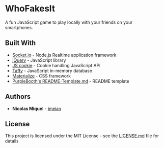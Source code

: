 # WhoFakesIt

A fun JavaScript game to play locally with your friends on your smartphones.

<!-- ## Getting Started

These instructions will get you a copy of the project up and running on your local machine for development and testing purposes. See deployment for notes on how to deploy the project on a live system.

### Prerequisites

What things you need to install the software and how to install them

```
Give examples
```

### Installing

A step by step series of examples that tell you how to get a development env running

Say what the step will be

```
Give the example
```

And repeat

```
until finished
```

End with an example of getting some data out of the system or using it for a little demo

## Running the tests

Explain how to run the automated tests for this system

### Break down into end to end tests

Explain what these tests test and why

```
Give an example
```

### And coding style tests

Explain what these tests test and why

```
Give an example
```

## Deployment

Add additional notes about how to deploy this on a live system -->

## Built With

* [Socket.io](https://socket.io/) - Node.js Realtime application framework
* [jQuery](https://jquery.com/) - JavaScript library
* [JS cookie](https://github.com/js-cookie/js-cookie) - Cookie handling JavaScript API
* [Taffy](http://taffydb.com/) - JavaScript in-memory database
* [Materialize](https://materializecss.com/) - CSS framework
* [PurpleBooth's README-Template.md](https://gist.github.com/PurpleBooth/109311bb0361f32d87a2) - README template


<!-- ## Contributing

Please read [CONTRIBUTING.md](https://gist.github.com/PurpleBooth/b24679402957c63ec426) for details on our code of conduct, and the process for submitting pull requests to us.

## Versioning

We use [SemVer](http://semver.org/) for versioning. For the versions available, see the [tags on this repository](https://github.com/your/project/tags)  -->

## Authors

* **Nicolas Miquel** - [imeian](https://github.com/imeian)

<!-- See also the list of [contributors](https://github.com/your/project/contributors) who participated in this project. -->

## License

This project is licensed under the MIT License - see the [LICENSE.md](LICENSE.md) file for details

<!-- ## Acknowledgments

* Hat tip to anyone whose code was used
* Inspiration
* etc -->